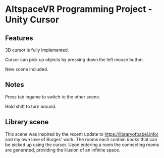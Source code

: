 # AltspaceVR Programming Project - Unity Cursor

## Features

3D cursor is fully implemented.

Cursor can pick up objects by pressing down the left mouse button.

New scene included.

## Notes

Press tab ingame to switch to the other scene.

Hold shift to turn around.

## Library scene

This scene was inspired by the recent update to https://libraryofbabel.info/ and my own love of Borges' work. The rooms each contain books that can be picked up using the cursor. Upon entering a room the connecting rooms are generated, providing the illusion of an infinite space.
